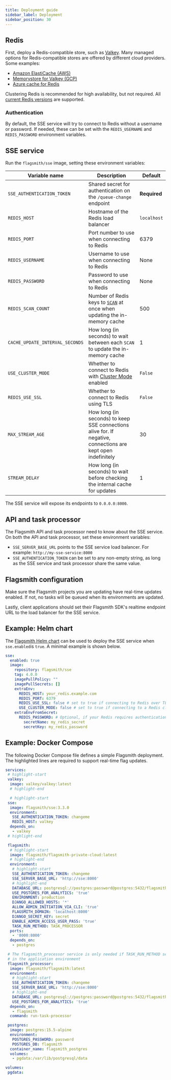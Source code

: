 ```yaml
---
title: Deployment guide
sidebar_label: Deployment
sidebar_position: 30
---
```


## Redis

First, deploy a Redis-compatible store, such as [Valkey](https://valkey.io/). Many managed options for Redis-compatible
stores are offered by different cloud providers. Some examples:

- [Amazon ElastiCache (AWS)](https://aws.amazon.com/elasticache/features/)
- [Memorystore for Valkey (GCP)](https://cloud.google.com/memorystore/docs/valkey/product-overview)
- [Azure cache for Redis](https://azure.microsoft.com/en-us/products/cache)

Clustering Redis is recommended for high availability, but not required. All
[current Redis versions](https://redis.io/docs/latest/operate/rs/installing-upgrading/product-lifecycle/) are supported.

### Authentication

By default, the SSE service will try to connect to Redis without a username or password. If needed, these can be set
with the `REDIS_USERNAME` and `REDIS_PASSWORD` environment variables.

## SSE service

Run the `flagsmith/sse` image, setting these environment variables:

| Variable name                   | Description                                                                                                                     | Default      |
|---------------------------------|---------------------------------------------------------------------------------------------------------------------------------|--------------|
| `SSE_AUTHENTICATION_TOKEN`      | Shared secret for authentication on the `/queue-change` endpoint                                                                | **Required** |
| `REDIS_HOST`                    | Hostname of the Redis load balancer                                                                                             | `localhost`  |
| `REDIS_PORT`                    | Port number to use when connecting to Redis                                                                                     | 6379         |
| `REDIS_USERNAME`                | Username to use when connecting to Redis                                                                                        | None         |
| `REDIS_PASSWORD`                | Password to use when connecting to Redis                                                                                        | None         |
| `REDIS_SCAN_COUNT`              | Number of Redis keys to [`SCAN`](https://redis.io/docs/latest/commands/scan/) at once when updating the in-memory cache         | 500          |
| `CACHE_UPDATE_INTERVAL_SECONDS` | How long (in seconds) to wait between each `SCAN` to update the in-memory cache                                                 | 1            |
| `USE_CLUSTER_MODE`              | Whether to connect to Redis with [Cluster Mode](https://redis.io/docs/latest/operate/oss_and_stack/management/scaling/) enabled | `False`      |
| `REDIS_USE_SSL`                 | Whether to connect to Redis using TLS                                                                                           | `False`      |
| `MAX_STREAM_AGE`                | How long (in seconds) to keep SSE connections alive for. If negative, connections are kept open indefinitely                    | 30           |
| `STREAM_DELAY`                  | How long (in seconds) to wait before checking the internal cache for updates                                                    | 1            |

The SSE service will expose its endpoints to `0.0.0.0:8000`.

## API and task processor

The Flagsmith API and task processor need to know about the SSE service. On both the API and task processor, set these
environment variables:

- `SSE_SERVER_BASE_URL` points to the SSE service load balancer. For example: `http://my-sse-service:8000`
- `SSE_AUTHENTICATION_TOKEN` can be set to any non-empty string, as long as the SSE service and task processor share the
  same value.

## Flagsmith configuration

Make sure the Flagsmith projects you are updating have real-time updates enabled. If not, no tasks will be queued when
its environments are updated.

Lastly, client applications should set their Flagsmith SDK's realtime endpoint URL to the load balancer for the SSE
service.

## Example: Helm chart

The [Flagsmith Helm chart](https://github.com/Flagsmith/flagsmith-charts) can be used to deploy the SSE service when
`sse.enabled`is `true`. A minimal example is shown below.

```yaml title="values.yaml"
sse:
  enabled: true
  image:
    repository: flagsmith/sse
    tag: 4.0.0
    imagePullPolicy: ""
    imagePullSecrets: []
    extraEnv:
      REDIS_HOST: your_redis.example.com
      REDIS_PORT: 6379
      REDIS_USE_SSL: false # set to true if connecting to Redis over TLS
      USE_CLUSTER_MODE: false # set to true if connecting to a Redis cluster, not a single node
    extraEnvFromSecret:
      REDIS_PASSWORD: # Optional, if your Redis requires authentication
        secretName: my_redis_secret
        secretKey: my_redis_password
```

## Example: Docker Compose

The following Docker Compose file defines a simple Flagsmith deployment. The highlighted lines are required to support
real-time flag updates.

```yaml title="compose.yaml"
services:
 # highlight-start
 valkey:
  image: valkey/valkey:latest
  # highlight-end

  # highlight-start
 sse:
  image: flagsmith/sse:3.3.0
  environment:
   SSE_AUTHENTICATION_TOKEN: changeme
   REDIS_HOST: valkey
  depends_on:
   - valkey
 # highlight-end

 flagsmith:
  # highlight-start
  image: flagsmith/flagsmith-private-cloud:latest
  # highlight-end
  environment:
   # highlight-start
   SSE_AUTHENTICATION_TOKEN: changeme
   SSE_SERVER_BASE_URL: 'http://sse:8000'
   # highlight-end
   DATABASE_URL: postgresql://postgres:password@postgres:5432/flagsmith
   USE_POSTGRES_FOR_ANALYTICS: 'true'
   ENVIRONMENT: production
   DJANGO_ALLOWED_HOSTS: '*'
   ALLOW_ADMIN_INITIATION_VIA_CLI: 'true'
   FLAGSMITH_DOMAIN: 'localhost:8000'
   DJANGO_SECRET_KEY: secret
   ENABLE_ADMIN_ACCESS_USER_PASS: 'true'
   TASK_RUN_METHOD: TASK_PROCESSOR
  ports:
   - '8000:8000'
  depends_on:
   - postgres

 # The flagsmith_processor service is only needed if TASK_RUN_METHOD set to TASK_PROCESSOR
 # in the application environment
 flagsmith_processor:
  image: flagsmith/flagsmith:latest
  environment:
   # highlight-start
   SSE_AUTHENTICATION_TOKEN: changeme
   SSE_SERVER_BASE_URL: 'http://sse:8000'
   # highlight-end
   DATABASE_URL: postgresql://postgres:password@postgres:5432/flagsmith
   USE_POSTGRES_FOR_ANALYTICS: 'true'
  depends_on:
   - flagsmith
  command: run-task-processor

 postgres:
  image: postgres:15.5-alpine
  environment:
   POSTGRES_PASSWORD: password
   POSTGRES_DB: flagsmith
  container_name: flagsmith_postgres
  volumes:
   - pgdata:/var/lib/postgresql/data

volumes:
 pgdata:
```
